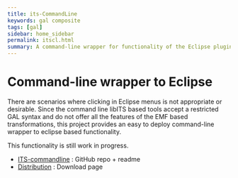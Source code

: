 ```yaml
---
title: its-CommandLine
keywords: gal composite
tags: [gal]
sidebar: home_sidebar
permalink: itscl.html
summary: A command-line wrapper for functionality of the Eclipse plugins.
---
```



# Command-line wrapper to Eclipse

There are scenarios where clicking in Eclipse menus is not appropriate or desirable.
Since the command line libITS based tools accept a restricted GAL syntax and do not
offer all the features of the EMF based transformations, this project provides an easy to deploy command-line wrapper to eclipse based functionality.

This functionality is still work in progress.

* [ITS-commandline](https://github.com/yanntm/ITS-commandline) : GitHub repo + readme
* [Distribution](https://yanntm.github.io/ITS-commandline) : Download page

